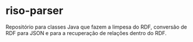 # riso-parser

Repositório para classes Java que fazem a limpesa do RDF, conversão de RDF para JSON e para a recuperação de relações dentro do RDF.